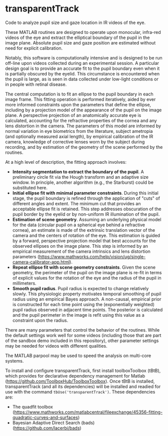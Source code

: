 # transparentTrack
Code to analyze pupil size and gaze location in IR videos of the eye.

These MATLAB routines are designed to operate upon monocular, infra-red videos of the eye and extract the elliptical boundary of the pupil in the image plane. Absolute pupil size and gaze position are estimated without need for explicit calibration.

Notably, this software is computationally intensive and is designed to be run off-line upon videos collected during an experimental session. A particular design goal is to provide an accurate fit to the pupil boundary even when it is partially obscured by the eyelid. This circumstance is encountered when the pupil is large, as is seen in data collected under low-light conditions or in people with retinal disease.

The central computation is to fit an ellipse to the pupil boundary in each image frame. This fitting operation is performed iteratively, aided by ever more informed constraints upon the parameters that define the ellipse, including by a projection model of the appearance of the pupil on the image plane. A perspective projection of an anatomically accurate eye is calculated, accounting for the refractive properties of the cornea and any lens distortion in the camera. The parameters of this model are informed by normal variation in eye biometrics from the literature, subject ametropia (and optionally measured axial length), by empirical calibration of the IR camera, knowledge of corrective lenses worn by the subject during recording, and by estimation of the geometry of the scene performed by the routines.

At a high level of description, the fitting approach involves:
- **Intensity segmentation to extract the boundary of the pupil**. A preliminary circle fit via the Hough transform and an adaptive size window. In principle, another algorithm (e.g., the Starburst) could be substituted here.
- **Initial ellipse fit with minimal parameter constraints**. During this initial stage, the pupil boundary is refined through the application of "cuts" of different angles and extent. The minimum cut that provides an acceptable ellipse fit is retained. This step addresses obscuration of the pupil border by the eyelid or by non-uniform IR illumination of the pupil.
- **Estimation of scene geometry**. Assuming an underlying physical model for the data (circular pupil on a spherical eye behind a refractive cornea), an estimate is made of the extrinsic translation vector of the camera and the centers of rotation of the eye. This estimation is guided by a forward, perspective projection model that best accounts for the observed ellipses on the image plane. This step is informed by an empirical measurement of the camera intrinsics and lens distortion parameters (https://www.mathworks.com/help/vision/ug/single-camera-calibrator-app.html). 
- **Repeat ellipse fit with scene geometry constraints**. Given the scene geometry, the perimeter of the pupil on the image plane is re-fit in terms of explicit values for the rotation of the eye and the radius of the pupil in millimeters.
- **Smooth pupil radius**. Pupil radius is expected to change relatively slowly. This physiologic property motivates temporal smoothing of pupil radius using an empirical Bayes approach. A non-causal, empirical prior is constructed for each time point using the (exponentially weighted) pupil radius observed in adjacent time points. The posterior is calculated and the pupil perimeter in the image is refit using this value as a constraint upon the radius.

There are many parameters that control the behavior of the routines. While the default settings work well for some videos (including those that are part of the sandbox demo included in this repository), other parameter settings may be needed for videos with different qualities.

The MATLAB parpool may be used to speed the analysis on multi-core systems.

To install and configure transparentTrack, first install toolboxToolbox (tBtB), which provides for declarative dependency management for Matlab (https://github.com/ToolboxHub/ToolboxToolbox). Once tBtB is installed, transparentTrack (and all its dependencies) will be installed and readied for use with the command `tbUse('transparentTrack')`. These dependencies are:
- The quadfit toolbox (https://www.mathworks.com/matlabcentral/fileexchange/45356-fitting-quadratic-curves-and-surfaces)
- Bayesian Adaptive Direct Search (bads) (https://github.com/lacerbi/bads)
